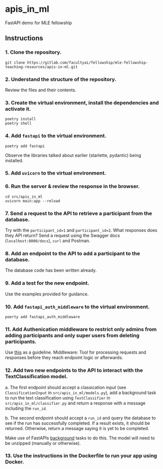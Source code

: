 # apis_in_ml

FastAPI demo for MLE fellowship

## Instructions
### 1. Clone the repository.
```
git clone https://gitlab.com/facultyai/fellowship/mle-fellowship-teaching-resources/apis-in-ml.git
```

### 2. Understand the structure of the repository.
Review the files and their contents.

### 3. Create the virtual environment, install the dependencies and activate it.
```
poetry install
poetry shell
```

### 4. Add `fastapi` to the virtual environment.
```
poetry add fastapi
```
Observe the libraries talked about earlier (starlette, pydantic) being installed.

### 5. Add `uvicorn` to the virtual environment.

### 6. Run the server & review the response in the browser.
```
cd src/apis_in_ml
uvicorn main:app --reload
```

### 7. Send a request to the API to retrieve a participant from the database.
Try with the `participant_id=1` and `participant_id=2`. What responses does they API return?
Send a request using the Swagger docs (`localhost:8000/docs`), `curl` and Postman.

### 8. Add an endpoint to the API to add a participant to the database.
The database code has been written already.

### 9. Add a test for the new endpoint.
Use the examples provided for guidance.

### 10. Add `fastapi_auth_middleware` to the virtual environment.
```
poerty add fastapi_auth_middleware
```

### 11. Add Authenication middleware to restrict only admins from adding participants and only super users from deleting participants.
Use [this](!https://fastapi-auth-middleware.code-specialist.com/) as a guideline.
Middleware: Tool for processing requests and responses before they reach endpoint logic or afterwards.

### 12. Add two new endpoints to the API to interact with the TextClassification model. 
a. The first endpoint should accept a classication input (see `ClassificationInput` in `src/apis_in_ml/models.py`), add a background task to run the text classification using `TextClassifier` in `src/apis_in_ml/classifier.py` and return a response with a message including the `run_id`. 

b. The second endpoint should accept a `run_id` and query the database to see if the run has successfully completed. If a result exists, it should be returned. Otherwise, return a message saying it is yet to be completed.

Make use of FastAPIs [background](https://fastapi.tiangolo.com/tutorial/background-tasks/) tasks to do this.
The model will need to be unzipped (manually or otherwise).

### 13. Use the instructions in the Dockerfile to run your app using Docker.